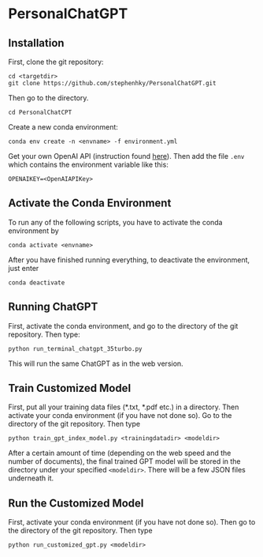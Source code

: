 # PersonalChatGPT

## Installation

First, clone the git repository:

```bazaar
cd <targetdir>
git clone https://github.com/stephenhky/PersonalChatGPT.git
```

Then go to the directory.

```bazaar
cd PersonalChatCPT
```

Create a new conda environment:

```bazaar
conda env create -n <envname> -f environment.yml
```

Get your own OpenAI API (instruction found [here](https://help.openai.com/en/articles/4936850-where-do-i-find-my-secret-api-key)). Then add
the file `.env` which contains the environment variable like this:

```bazaar
OPENAIKEY=<OpenAIAPIKey>
```

## Activate the Conda Environment

To run any of the following scripts, you have to activate
the conda environment by

```bazaar
conda activate <envname>
```

After you have finished running everything, to deactivate the 
environment, just enter 

```bazaar
conda deactivate 
```

## Running ChatGPT

First, activate the conda environment, and go to the 
directory of the git repository. Then type:

```bazaar
python run_terminal_chatgpt_35turbo.py
```

This will run the same ChatGPT as in the web version.

## Train Customized Model 

First, put all your training data files (*.txt, *.pdf etc.) in a directory.
Then activate your conda environment (if you have not done so).
Go to the directory of the git repository. Then type

```bazaar
python train_gpt_index_model.py <trainingdatadir> <modeldir>
```

After a certain amount of time (depending on the web speed and 
the number of documents), the final trained GPT model will
be stored in the directory under your specified `<modeldir>`.
There will be a few JSON files underneath it.

## Run the Customized Model

First, activate your conda environment (if you have not done so).
Then go to the directory of the git repository. Then type

```bazaar
python run_customized_gpt.py <modeldir>
```

